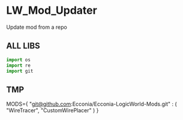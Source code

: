 # LW_Mod_Updater
Update mod from a repo

## ALL LIBS

```py
import os
import re
import git
```

## TMP
MODS={
	"git@github.com:Ecconia/Ecconia-LogicWorld-Mods.git" : (
		"WireTracer",
		"CustomWirePlacer"
	)
}
